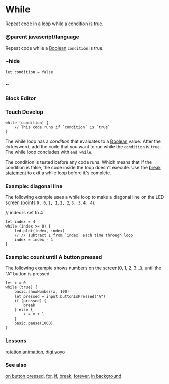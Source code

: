 # While

Repeat code in a loop while a condition is true.

### @parent javascript/language
 

Repeat code while a [Boolean](/reference/types/boolean) `condition` is true.

### ~hide

```
let condition = false
```

### ~

### Block Editor


### Touch Develop

```
while (condition) {
    // This code runs if `condition` is `true`
}
```

The while loop has a *condition* that evaluates to a [Boolean](/reference/types/boolean) value. After the `do` keyword, add the code that you want to run while the `condition` is `true`. The while loop concludes with `end while`.

The condition is tested before any code runs. Which means that if the condition is false, the code inside the loop doesn't execute. Use the [break statement](/js/break) to exit a while loop before it's complete.

### Example: diagonal line

The following example uses a while loop to make a diagonal line on the LED screen (points `0, 0`, `1, 1`, `2, 2`, `3, 3`, `4, 4`).

// index is set to 4

```
let index = 4
while (index >= 0) {
    led.plot(index, index)
    // // subtract 1 from `index` each time through loop
    index = index - 1
}
```

### Example: count until A button pressed

The following example shows numbers on the screen(0, 1, 2, 3...), until the "A" button is pressed.

```
let x = 0
while (true) {
    basic.showNumber(x, 100)
    let pressed = input.buttonIsPressed("A")
    if (pressed) {
        break
    } else {
        x = x + 1
    }
    basic.pause(1000)
}
```

### Lessons

[rotation animation](/lessons/rotation-animation), [digi yoyo](/lessons/digi-yoyo)

### See also

[on button pressed](/reference/input/on-button-pressed), [for](/reference/loops/for), [if](/reference/logic/if), [break](/js/break), [forever](/reference/basic/forever), [in background](/reference/control/in-background)

